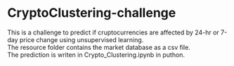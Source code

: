 # CryptoClustering-challenge

This is a challenge to predict if cruptocurrencies are affected by 24-hr or 7-day price change using unsupervised learning.  
The resource folder contains the market database as a csv file.  
The prediction is writen in Crypto_Clustering.ipynb in puthon.  
